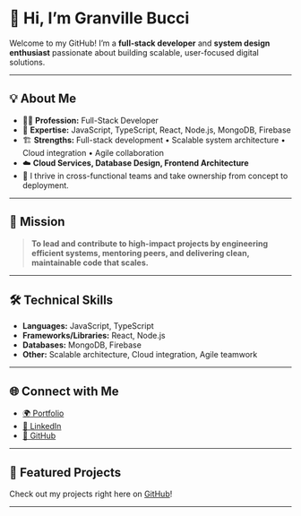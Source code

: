 # 👋 Hi, I’m Granville Bucci

Welcome to my GitHub! I’m a **full-stack developer** and **system design enthusiast** passionate about building scalable, user-focused digital solutions.

---

## 💡 About Me

- 🧑‍💻 **Profession:** Full-Stack Developer
- 🚀 **Expertise:** JavaScript, TypeScript, React, Node.js, MongoDB, Firebase
- 🏗️ **Strengths:** Full-stack development • Scalable system architecture • Cloud integration • Agile collaboration
- ☁️ **Cloud Services, Database Design, Frontend Architecture**
- 🤝 I thrive in cross-functional teams and take ownership from concept to deployment.

---

## 🎯 Mission

> **To lead and contribute to high-impact projects by engineering efficient systems, mentoring peers, and delivering clean, maintainable code that scales.**

---

## 🛠️ Technical Skills

- **Languages:** JavaScript, TypeScript
- **Frameworks/Libraries:** React, Node.js
- **Databases:** MongoDB, Firebase
- **Other:** Scalable architecture, Cloud integration, Agile teamwork

---

## 🌐 Connect with Me

- [🌍 Portfolio](https://www.granvillebucci.comm)
- [💼 LinkedIn](https://www.linkedin.com/in/granville-christopher-ba4245344)
- [🐙 GitHub](https://github.com/granville-christopher/)

---

## 📂 Featured Projects

Check out my projects right here on [GitHub](https://github.com/granville-christopher/)!

---

<!-- Fun Fact Section (optional) -->
<!--
## 🤓 Fun Fact

When I’m not coding, you might find me exploring new tech, contributing to open-source, or leveling up my system design skills.
-->
